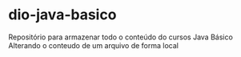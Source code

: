 # dio-java-basico
Repositório para armazenar todo o conteúdo do cursos Java Básico 
Alterando o conteudo de um arquivo de forma local
